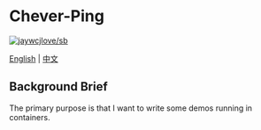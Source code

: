 # Chever-Ping

[![jaywcjlove/sb](https://jaywcjlove.github.io/sb/lang/chinese.svg)](doc/README-zh.md)

[English](README.md) | [中文](doc/README-zh.md)

## Background Brief

The primary purpose is that I want to write some demos running in containers.
